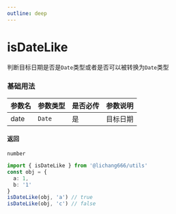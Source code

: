 ```yaml
---
outline: deep
---
```


# isDateLike

判断目标日期是否是`Date`类型或者是否可以被转换为`Date`类型

### 基础用法

| 参数名 | 参数类型 | 是否必传 | 参数说明 |
| ------ | -------- | -------- | -------- |
| date   | `Date`   | 是       | 目标日期 |

#### 返回

`number`

```ts
import { isDateLike } from '@lichang666/utils'
const obj = {
  a: 1,
  b: '1'
}
isDateLike(obj, 'a') // true
isDateLike(obj, 'c') // false
```

